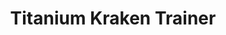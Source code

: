 ---
layout: balisong
title: Titanium Kraken Trainer
key: ti_kraken_trainer
folder: squid_industries
---